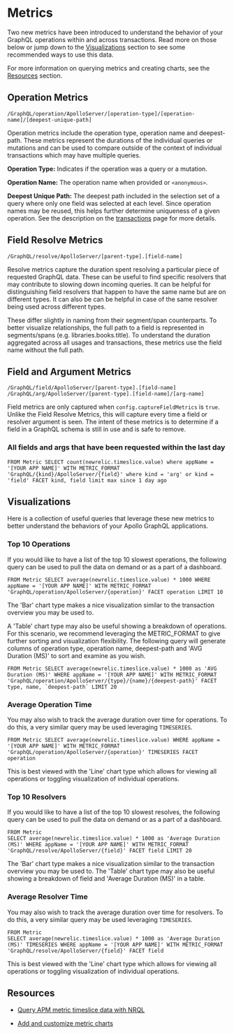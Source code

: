# Metrics

Two new metrics have been introduced to understand the behavior of your GraphQL operations within and across transactions. Read more on those below or jump down to the [Visualizations](#visualizations) section to see some recommended ways to use this data.

For more information on querying metrics and creating charts, see the [Resources](#resources) section.

## Operation Metrics

`/GraphQL/operation/ApolloServer/[operation-type]/[operation-name]/[deepest-unique-path]`

Operation metrics include the operation type, operation name and deepest-path. These metrics represent the durations of the individual queries or mutations and can be used to compare outside of the context of individual transactions which may have multiple queries.

**Operation Type:** Indicates if the operation was a query or a mutation.

**Operation Name:** The operation name when provided or `<anonymous>`.

**Deepest Unique Path:** The deepest path included in the selection set of a query where only one field was selected at each level. Since operation names may be reused, this helps further determine uniqueness of a given operation. See the description on the [transactions](./transactions.md#deepest-unique-path) page for more details.

## Field Resolve Metrics

`/GraphQL/resolve/ApolloServer/[parent-type].[field-name]`

Resolve metrics capture the duration spent resolving a particular piece of requested GraphQL data. These can be useful to find specific resolvers that may contribute to slowing down incoming queries. It can be helpful for distinguishing field resolvers that happen to have the same name but are on different types. It can also be can be helpful in case of the same resolver being used across different types. 

These differ slightly in naming from their segment/span counterparts. To better visualize relationships, the full path to a field is represented in segments/spans (e.g. libraries.books.title). To understand the duration aggregated across all usages and transactions, these metrics use the field name without the full path.

## Field and Argument Metrics

`/GraphQL/field/ApolloServer/[parent-type].[field-name]`
`/GraphQL/arg/ApolloServer/[parent-type].[field-name]/[arg-name]`

Field metrics are only captured when `config.captureFieldMetrics` is `true`.  Unlike the Field Resolve Metrics, this will capture every time a field or resolver argument is seen.
The intent of these metrics is to determine if a field in a GraphQL schema is still in use and is safe to remove.


### All fields and args that have been requested within the last day

```
FROM Metric SELECT count(newrelic.timeslice.value) where appName = '[YOUR APP NAME]' WITH METRIC_FORMAT 'GraphQL/{kind}/ApolloServer/{field}' where kind = 'arg' or kind = 'field' FACET kind, field limit max since 1 day ago 
```

## Visualizations

Here is a collection of useful queries that leverage these new metrics to better understand the behaviors of your Apollo GraphQL applications.

### Top 10 Operations

If you would like to have a list of the top 10 slowest operations, the following query can be used to pull the data on demand or as a part of a dashboard.

```
FROM Metric SELECT average(newrelic.timeslice.value) * 1000 WHERE appName = '[YOUR APP NAME]' WITH METRIC_FORMAT 'GraphQL/operation/ApolloServer/{operation}' FACET operation LIMIT 10
```

The 'Bar' chart type makes a nice visualization similar to the transaction overview you may be used to.

A 'Table' chart type may also be useful showing a breakdown of operations. For this scenario, we recommend leveraging the METRIC_FORMAT to give further sorting and visualization flexibility. The following query will generate columns of operation type, operation name, deepest-path and 'AVG Duration (MS)' to sort and examine as you wish.

```
FROM Metric SELECT average(newrelic.timeslice.value) * 1000 as 'AVG Duration (MS)' WHERE appName = '[YOUR APP NAME]' WITH METRIC_FORMAT 'GraphQL/operation/ApolloServer/{type}/{name}/{deepest-path}' FACET type, name, `deepest-path` LIMIT 20
```

### Average Operation Time

You may also wish to track the average duration over time for operations. To do this, a very similar query may be used leveraging `TIMESERIES`.

```
FROM Metric SELECT average(newrelic.timeslice.value) WHERE appName = '[YOUR APP NAME]' WITH METRIC_FORMAT 'GraphQL/operation/ApolloServer/{operation}' TIMESERIES FACET operation
```

This is best viewed with the 'Line' chart type which allows for viewing all operations or toggling visualization of individual operations.

### Top 10 Resolvers

If you would like to have a list of the top 10 slowest resolves, the following query can be used to pull the data on demand or as a part of a dashboard.

```
FROM Metric
SELECT average(newrelic.timeslice.value) * 1000 as 'Average Duration (MS)' WHERE appName = '[YOUR APP NAME]' WITH METRIC_FORMAT 'GraphQL/resolve/ApolloServer/{field}' FACET field LIMIT 20
```

The 'Bar' chart type makes a nice visualization similar to the transaction overview you may be used to. The 'Table' chart type may also be useful showing a breakdown of field and 'Average Duration (MS)' in a table.

### Average Resolver Time

You may also wish to track the average duration over time for resolvers. To do this, a very similar query may be used leveraging `TIMESERIES`.

```
FROM Metric
SELECT average(newrelic.timeslice.value) * 1000 as 'Average Duration (MS)' TIMESERIES WHERE appName = '[YOUR APP NAME]' WITH METRIC_FORMAT 'GraphQL/resolve/ApolloServer/{field}' FACET field
```

This is best viewed with the 'Line' chart type which allows for viewing all operations or toggling visualization of individual operations.

## Resources

* [Query APM metric timeslice data with NRQL](https://docs.newrelic.com/docs/query-your-data/nrql-new-relic-query-language/nrql-query-tutorials/query-apm-metric-timeslice-data-nrql)

* [Add and customize metric charts](https://docs.newrelic.com/docs/insights/use-insights-ui/manage-dashboards/add-customize-metric-charts)
